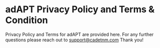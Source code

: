 # adAPT Privacy Policy and Terms & Condition  
Privacy Policy and Terms for adAPT are provided here. For any further questions please reach out to support@cadetnm.com
Thank you!
